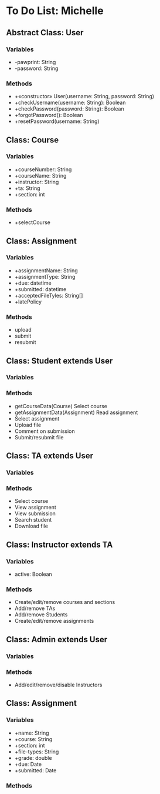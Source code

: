 # To Do List: Michelle
## Abstract Class: User
### Variables
- -pawprint: String
- -password: String
### Methods
- +«constructor» User(username: String, password: String)
- +checkUsername(username: String): Boolean
- +checkPassword(password: String): Boolean
- +forgotPassword(): Boolean
- +resetPassword(username: String)
## Class: Course
### Variables
- +courseNumber: String
- +courseName: String
- +instructor: String
- +ta: String
- +section: int
### Methods
- +selectCourse
## Class: Assignment
### Variables
- +assignmentName: String
- +assignmentType: String
- +due: datetime
- +submitted: datetime
- +acceptedFileTyles: String[]
- +latePolicy
### Methods
- upload
- submit
- resubmit
## Class: Student extends User
### Variables
### Methods
- getCourseData(Course)
  Select course
- getAssignmentData(Assignment)
  Read assignment
- Select assignment
- Upload file
- Comment on submission
- Submit/resubmit file
## Class: TA extends User
### Variables
### Methods
- Select course
- View assignment
- View submission
- Search student
- Download file
## Class: Instructor extends TA
### Variables
- active: Boolean
### Methods
- Create/edit/remove courses and sections
- Add/remove TAs
- Add/remove Students
- Create/edit/remove assignments
## Class: Admin extends User
### Variables
### Methods
- Add/edit/remove/disable Instructors
## Class: Assignment
### Variables
- +name: String
- +course: String
- +section: int
- +file-types: String
- +grade: double
- +due: Date
- +submitted: Date
### Methods
